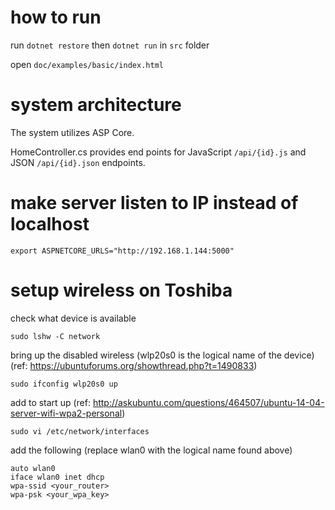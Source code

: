 # how to run
run `dotnet restore` then `dotnet run` in `src` folder

open `doc/examples/basic/index.html`

# system architecture
The system utilizes ASP Core. 

HomeController.cs provides end points for JavaScript `/api/{id}.js` and JSON `/api/{id}.json` endpoints.

# make server listen to IP instead of localhost
```
export ASPNETCORE_URLS="http://192.168.1.144:5000"
```

# setup wireless on Toshiba

check what device is available
```
sudo lshw -C network
```

bring up the disabled wireless (wlp20s0 is the logical name of the device) (ref: https://ubuntuforums.org/showthread.php?t=1490833)
```
sudo ifconfig wlp20s0 up
```

add to start up (ref: http://askubuntu.com/questions/464507/ubuntu-14-04-server-wifi-wpa2-personal)
```
sudo vi /etc/network/interfaces
```

add the following (replace wlan0 with the logical name found above)
```
auto wlan0
iface wlan0 inet dhcp
wpa-ssid <your_router>
wpa-psk <your_wpa_key>
```

